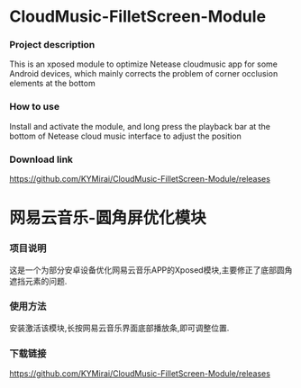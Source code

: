 # CloudMusic-FilletScreen-Module



### Project description
This is an xposed module to optimize Netease cloudmusic app for some Android devices, which mainly corrects the problem of corner occlusion elements at the bottom

### How to use
Install and activate the module, and long press the playback bar at the bottom of Netease cloud music interface to adjust the position

### Download link
https://github.com/KYMirai/CloudMusic-FilletScreen-Module/releases

# 网易云音乐-圆角屏优化模块

### 项目说明
这是一个为部分安卓设备优化网易云音乐APP的Xposed模块,主要修正了底部圆角遮挡元素的问题.

### 使用方法
安装激活该模块,长按网易云音乐界面底部播放条,即可调整位置.

### 下载链接
https://github.com/KYMirai/CloudMusic-FilletScreen-Module/releases
